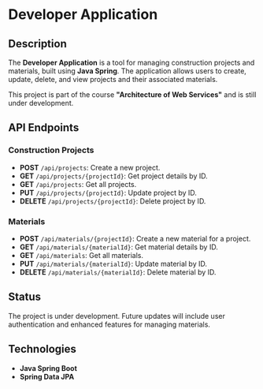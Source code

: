 # Developer Application

## Description

The **Developer Application** is a tool for managing construction projects and materials, built using **Java Spring**. The application allows users to create, update, delete, and view projects and their associated materials.

This project is part of the course **"Architecture of Web Services"** and is still under development.

## API Endpoints

### Construction Projects
- **POST** `/api/projects`: Create a new project.
- **GET** `/api/projects/{projectId}`: Get project details by ID.
- **GET** `/api/projects`: Get all projects.
- **PUT** `/api/projects/{projectId}`: Update project by ID.
- **DELETE** `/api/projects/{projectId}`: Delete project by ID.

### Materials
- **POST** `/api/materials/{projectId}`: Create a new material for a project.
- **GET** `/api/materials/{materialId}`: Get material details by ID.
- **GET** `/api/materials`: Get all materials.
- **PUT** `/api/materials/{materialId}`: Update material by ID.
- **DELETE** `/api/materials/{materialId}`: Delete material by ID.

## Status

The project is under development. Future updates will include user authentication and enhanced features for managing materials.

## Technologies

- **Java Spring Boot** 
- **Spring Data JPA**
```

